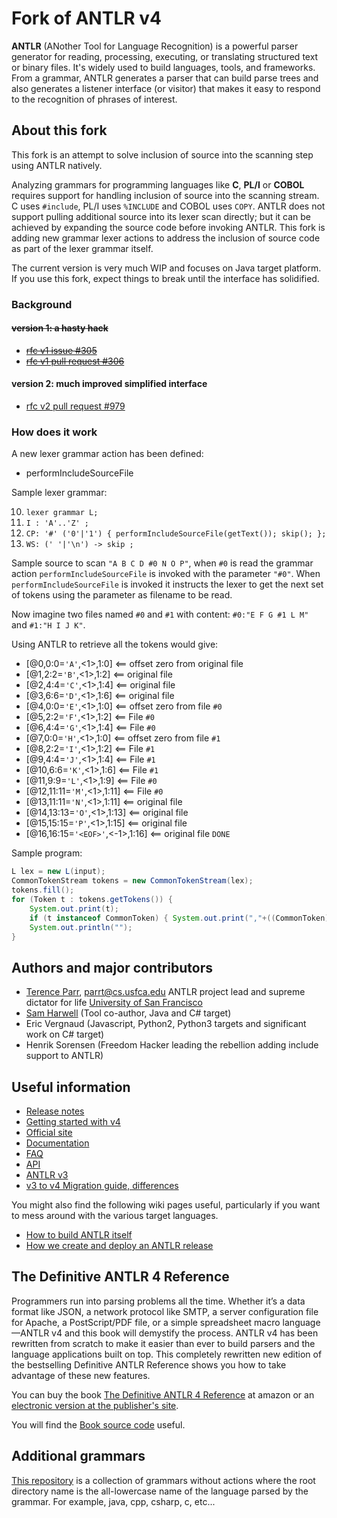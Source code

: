 # Fork of ANTLR v4

**ANTLR** (ANother Tool for Language Recognition) is a powerful parser generator for reading, processing, executing, or translating structured text or binary files. It's widely used to build languages, tools, and frameworks. From a grammar, ANTLR generates a parser that can build parse trees and also generates a listener interface (or visitor) that makes it easy to respond to the recognition of phrases of interest.

## About this fork

This fork is an attempt to solve inclusion of source into the scanning step using ANTLR natively.

Analyzing grammars for programming languages like **C**, **PL/I** or **COBOL** requires support for handling inclusion of source into the scanning stream. C uses `#include`, PL/I uses `%INCLUDE` and COBOL uses `COPY`.
ANTLR does not support pulling additional source into its lexer scan directly; but it can be achieved by expanding the source code 
before invoking ANTLR. This fork is adding new grammar lexer actions to address the inclusion of source code as part of the lexer grammar itself. 

The current version is very much WIP and focuses on Java target platform. If you use this fork, expect things to break until the interface has solidified. 

### Background
#### ~~version 1: a hasty hack~~
* ~~[rfc v1 issue #305](https://github.com/antlr/antlr4/issues/305)~~
* ~~[rfc v1 pull request #306](https://github.com/antlr/antlr4/pull/306)~~

#### version 2: much improved simplified interface
* [rfc v2 pull request #979](https://github.com/antlr/antlr4/pull/979)

### How does it work

A new lexer grammar action has been defined:

* performIncludeSourceFile

Sample lexer grammar:

10. `lexer grammar L;`
20. `I : 'A'..'Z' ;`
20. `CP: '#' ('0'|'1') { performIncludeSourceFile(getText()); skip(); };`
40. `WS: (' '|'\n') -> skip ;`

Sample source to scan `"A B C D #0 N O P"`, when `#0` is read the grammar action `performIncludeSourceFile` is invoked with the parameter `"#0"`. When `performIncludeSourceFile` is invoked it instructs the lexer to get the next set of tokens using the parameter as filename to be read.

Now imagine two files named `#0` and `#1` with content: `#0:"E F G #1 L M"` and `#1:"H I J K"`. 

Using ANTLR to retrieve all the tokens would give:

- [@0,0:0=`'A'`,<1>,1:0] <== offset zero from original file
- [@1,2:2=`'B'`,<1>,1:2] <== original file
- [@2,4:4=`'C'`,<1>,1:4] <== original file
- [@3,6:6=`'D'`,<1>,1:6] <== original file
- [@4,0:0=`'E'`,<1>,1:0] <== offset zero from file `#0`
- [@5,2:2=`'F'`,<1>,1:2] <== File `#0`
- [@6,4:4=`'G'`,<1>,1:4] <== File `#0`
- [@7,0:0=`'H'`,<1>,1:0] <== offset zero from file `#1`
- [@8,2:2=`'I'`,<1>,1:2] <== File `#1`
- [@9,4:4=`'J'`,<1>,1:4] <== File `#1`
- [@10,6:6=`'K'`,<1>,1:6] <== File `#1`
- [@11,9:9=`'L'`,<1>,1:9] <== File `#0`
- [@12,11:11=`'M'`,<1>,1:11] <== File `#0`
- [@13,11:11=`'N'`,<1>,1:11] <== original file
- [@14,13:13=`'O'`,<1>,1:13] <== original file
- [@15,15:15=`'P'`,<1>,1:15] <== original file
- [@16,16:15=`'<EOF>'`,<-1>,1:16] <== original file `DONE`

Sample program:
```java
L lex = new L(input);
CommonTokenStream tokens = new CommonTokenStream(lex);
tokens.fill();
for (Token t : tokens.getTokens()) {
    System.out.print(t);
    if (t instanceof CommonToken) { System.out.print(","+((CommonToken)t).getInputStream().getSourceName()); }
    System.out.println("");
}
```


## Authors and major contributors

* [Terence Parr](http://www.cs.usfca.edu/~parrt/), parrt@cs.usfca.edu
ANTLR project lead and supreme dictator for life
[University of San Francisco](http://www.usfca.edu/)
* [Sam Harwell](http://tunnelvisionlabs.com/) (Tool co-author, Java and C# target)
* Eric Vergnaud (Javascript, Python2, Python3 targets and significant work on C# target)
* Henrik Sorensen (Freedom Hacker leading the rebellion adding include support to ANTLR)

## Useful information

* [Release notes](https://github.com/antlr/antlr4/releases)
* [Getting started with v4](https://theantlrguy.atlassian.net/wiki/display/ANTLR4/Getting+Started+with+ANTLR+v4)
* [Official site](http://www.antlr.org/)
* [Documentation](https://theantlrguy.atlassian.net/wiki/display/ANTLR4/ANTLR+4+Documentation)
* [FAQ](https://theantlrguy.atlassian.net/wiki/display/ANTLR4/ANTLR+v4+FAQ)
* [API](http://www.antlr.org/api/Java/index.html)
* [ANTLR v3](http://www.antlr3.org/)
* [v3 to v4 Migration guide, differences](https://theantlrguy.atlassian.net/wiki/pages/viewpage.action?pageId=1900596)

You might also find the following wiki pages useful, particularly if you want to mess around with the various target languages.
 
* [How to build ANTLR itself](https://github.com/antlr/antlr4/wiki/How-to-build-ANTLR-itself)
* [How we create and deploy an ANTLR release](https://github.com/antlr/antlr4/wiki/Cutting-an-ANTLR-4-release)

## The Definitive ANTLR 4 Reference

Programmers run into parsing problems all the time. Whether it’s a data format like JSON, a network protocol like SMTP, a server configuration file for Apache, a PostScript/PDF file, or a simple spreadsheet macro language—ANTLR v4 and this book will demystify the process. ANTLR v4 has been rewritten from scratch to make it easier than ever to build parsers and the language applications built on top. This completely rewritten new edition of the bestselling Definitive ANTLR Reference shows you how to take advantage of these new features.

You can buy the book [The Definitive ANTLR 4 Reference](http://amzn.com/1934356999) at amazon or an [electronic version at the publisher's site](https://pragprog.com/book/tpantlr2/the-definitive-antlr-4-reference).

You will find the [Book source code](http://pragprog.com/titles/tpantlr2/source_code) useful.


## Additional grammars
[This repository](https://github.com/antlr/grammars-v4) is a collection of grammars without actions where the
root directory name is the all-lowercase name of the language parsed
by the grammar. For example, java, cpp, csharp, c, etc...
